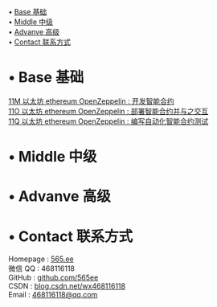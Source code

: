 • [Base 基础](#index1)  
• [Middle 中级](#index2)  
• [Advanve 高级](#index3)  
• [Contact 联系方式](#index99)  

# <span id='index1'>• Base 基础</span>  
[11M 以太坊 ethereum OpenZeppelin : 开发智能合约](https://github.com/565ee/OpenZeppelin_CN/blob/main/doc/11M%20%E4%BB%A5%E5%A4%AA%E5%9D%8A%20ethereum%20OpenZeppelin%20:%20%E5%BC%80%E5%8F%91%E6%99%BA%E8%83%BD%E5%90%88%E7%BA%A6.md)         
[11O 以太坊 ethereum OpenZeppelin : 部署智能合约并与之交互](https://github.com/565ee/OpenZeppelin_CN/blob/main/doc/11O%20%E4%BB%A5%E5%A4%AA%E5%9D%8A%20ethereum%20OpenZeppelin%20:%20%E9%83%A8%E7%BD%B2%E6%99%BA%E8%83%BD%E5%90%88%E7%BA%A6%E5%B9%B6%E4%B8%8E%E4%B9%8B%E4%BA%A4%E4%BA%92.md)         
[11Q 以太坊 ethereum OpenZeppelin : 编写自动化智能合约测试](https://github.com/565ee/OpenZeppelin_CN/blob/main/doc/11Q%20%E4%BB%A5%E5%A4%AA%E5%9D%8A%20ethereum%20OpenZeppelin%20:%20%E7%BC%96%E5%86%99%E8%87%AA%E5%8A%A8%E5%8C%96%E6%99%BA%E8%83%BD%E5%90%88%E7%BA%A6%E6%B5%8B%E8%AF%95.md)         

# <span id='index2'>• Middle 中级</span>  


# <span id='index3'>• Advanve 高级</span>  


# <span id='index99'>• Contact 联系方式</span>  
Homepage : [565.ee](https://565.ee)  
微信 QQ   : 468116118  
GitHub   : [github.com/565ee](https://github.com/565ee)  
CSDN     : [blog.csdn.net/wx468116118](https://blog.csdn.net/wx468116118)  
Email    : 468116118@qq.com  
